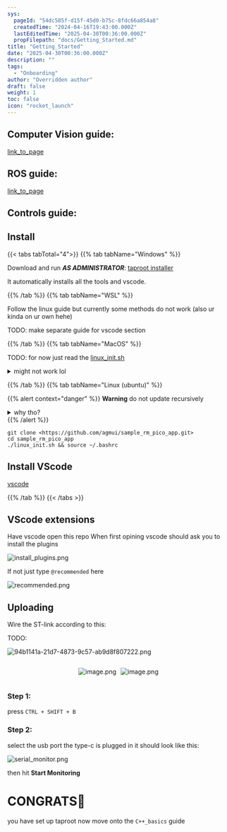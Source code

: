 ```yaml
---
sys:
  pageId: "54dc585f-d15f-45d0-b75c-8fdc66a854a8"
  createdTime: "2024-04-16T19:43:00.000Z"
  lastEditedTime: "2025-04-30T00:36:00.000Z"
  propFilepath: "docs/Getting_Started.md"
title: "Getting_Started"
date: "2025-04-30T00:36:00.000Z"
description: ""
tags:
  - "Onboarding"
author: "Overridden author"
draft: false
weight: 1
toc: false
icon: "rocket_launch"
---
```


## Computer Vision guide:

[link_to_page](86d45bc0-388b-4d26-8848-44f255f73d0e)

## ROS guide:

[link_to_page](3c76c1de-ec8f-46d6-8b0a-294005edc2d5)

## Controls guide:

## Install

{{< tabs tabTotal="4">}}
{{% tab tabName="Windows" %}}

Download and run _**AS ADMINISTRATOR**_: [taproot installer](https://github.com/Thornbots/TeachingFreshies/releases/tag/1.0)

It automatically installs all the tools and vscode.

{{% /tab %}}
{{% tab tabName="WSL" %}}

Follow the linux guide but currently some methods do not work (also ur kinda on ur own hehe)

TODO: make separate guide for vscode section

{{% /tab %}}
{{% tab tabName="MacOS" %}}

TODO: for now just read the [linux_init.sh](https://github.com/agmui/sample_rm_pico_app/blob/main/linux_init.sh)

<details>
<summary>might not work lol</summary>

`brew install libusb pkg-config`

Next install: [vscode](https://code.visualstudio.com/Download)

</details>

{{% /tab %}}
{{% tab tabName="Linux (ubuntu)" %}}

{{% alert context="danger" %}}
**Warning** do not update recursively
<details>
<summary>why tho?</summary>
There are some submodules that may go on for a while (like tinyusb) and I highly
recommend you don't need to get them.
If you want to see what submodules I update just look in `linux_init.sh`
</details>
{{% /alert %}}

```shell
git clone <https://github.com/agmui/sample_rm_pico_app.git>
cd sample_rm_pico_app
./linux_init.sh && source ~/.bashrc
```

## Install VScode

[vscode](https://code.visualstudio.com/Download)

{{% /tab %}}
{{< /tabs >}}

## VScode extensions

Have vscode open this repo
When first opining vscode should ask you to install the plugins

![install_plugins.png](https://prod-files-secure.s3.us-west-2.amazonaws.com/d518164a-d88e-44d1-a4ee-3adb3bd8bce0/89bd30f0-1825-4e77-867b-0a41ce370880/install_plugins.png?X-Amz-Algorithm=AWS4-HMAC-SHA256&X-Amz-Content-Sha256=UNSIGNED-PAYLOAD&X-Amz-Credential=ASIAZI2LB4667FU4GQ52%2F20250514%2Fus-west-2%2Fs3%2Faws4_request&X-Amz-Date=20250514T121526Z&X-Amz-Expires=3600&X-Amz-Security-Token=IQoJb3JpZ2luX2VjEFwaCXVzLXdlc3QtMiJHMEUCIQCCuqi4WhlPQKK%2FVnFWe9fNCd5OpGFwQTrjBo7g9cGQYwIgemxP1BdONcPzws16mzVS37p2TU8GkHanI%2BUubYIOxDoq%2FwMIFRAAGgw2Mzc0MjMxODM4MDUiDK4zAaybm1IwpbF9rircA4FBmJ5MIf8LjA1w269Q7IUKulecwLYvWP0AxjD116GUaq9J08X4OSuD03n5EUktJhx50d5kcab3KnSh1sJuQ55acKVxduIIUSesFLblFEnvmMBJTwxOOSAV4JqTZTuisUBKtt7OQUxeqOeD7HlajBnwiMsSlT8hKCgpzhqTnP2luH8yvKlQqSuCWQpukQuIQvJNFKTGbot%2Bv9oU1TjhUZAQwbNZad4W3lTCz9U08XgXtxzOOwimCzm5xUXhrmkoLTuZgPmbK9Z905KzTJrqPFw1fJZXzoWzIcvQ0Ryd1SLL7q5yE2COH6IwwjCQZym%2BddVCGihhQkhyKO9pqTHuCVrJbg1G4%2B19oxOCi5XUKSAl%2FIWMd5AFthHQVJaFPpw%2BUw4bsDbYWSsNGToqpYRFoln4nxUZXaHb4m245Hf7hYr9CQpITvG8C%2F%2B2xwG6%2BWhRWlLpgIfqnikeWypy2JJn%2Fq8IqFMvsHZR2m3W1H9J64n7R0hXgSsAyM6RwvSyuWbkQB9wrQlERjWFUdude7ts2ZWnRZ0qFXRdpXmjfsH3%2BgdSYjEClQ0kBd9vkjuiBiBq7tE3D1B9NPAYltJZZsyEqKaIcisr0PvVPtDQuOw3rRDNQErDJDRF46CjDYAbMPiFksEGOqUBp6gpwS7mSbVi6q0qQSYWLaDbUpXmcpPH6kYL%2BxobuzPqln4Yuh8hgAem25qgpZ27voSeru2xpmtnhT3mmYZCUsEPfFr7Z7ZNeQGJsovT3YeWbpKJDuMvP0na4zhsIMGS2NDktNCoJA6viOx8TkchAdf%2BOrts8Hn5f8OXb9amC%2Fw6B5sBaHKqE5uznSONPl%2BvvBVK0jPYM0tlRWWjM%2Fl8wu5PGKbV&X-Amz-Signature=68b4e7fd5c64027205aba4a49936551f00d34a53140ea45ad341b9f55c09fb1d&X-Amz-SignedHeaders=host&x-id=GetObject)

If not just type `@recommended` here  

![recommended.png](https://prod-files-secure.s3.us-west-2.amazonaws.com/d518164a-d88e-44d1-a4ee-3adb3bd8bce0/61e661e9-5d85-4dfc-be0d-8d2097a5e793/recommended.png?X-Amz-Algorithm=AWS4-HMAC-SHA256&X-Amz-Content-Sha256=UNSIGNED-PAYLOAD&X-Amz-Credential=ASIAZI2LB4667FU4GQ52%2F20250514%2Fus-west-2%2Fs3%2Faws4_request&X-Amz-Date=20250514T121526Z&X-Amz-Expires=3600&X-Amz-Security-Token=IQoJb3JpZ2luX2VjEFwaCXVzLXdlc3QtMiJHMEUCIQCCuqi4WhlPQKK%2FVnFWe9fNCd5OpGFwQTrjBo7g9cGQYwIgemxP1BdONcPzws16mzVS37p2TU8GkHanI%2BUubYIOxDoq%2FwMIFRAAGgw2Mzc0MjMxODM4MDUiDK4zAaybm1IwpbF9rircA4FBmJ5MIf8LjA1w269Q7IUKulecwLYvWP0AxjD116GUaq9J08X4OSuD03n5EUktJhx50d5kcab3KnSh1sJuQ55acKVxduIIUSesFLblFEnvmMBJTwxOOSAV4JqTZTuisUBKtt7OQUxeqOeD7HlajBnwiMsSlT8hKCgpzhqTnP2luH8yvKlQqSuCWQpukQuIQvJNFKTGbot%2Bv9oU1TjhUZAQwbNZad4W3lTCz9U08XgXtxzOOwimCzm5xUXhrmkoLTuZgPmbK9Z905KzTJrqPFw1fJZXzoWzIcvQ0Ryd1SLL7q5yE2COH6IwwjCQZym%2BddVCGihhQkhyKO9pqTHuCVrJbg1G4%2B19oxOCi5XUKSAl%2FIWMd5AFthHQVJaFPpw%2BUw4bsDbYWSsNGToqpYRFoln4nxUZXaHb4m245Hf7hYr9CQpITvG8C%2F%2B2xwG6%2BWhRWlLpgIfqnikeWypy2JJn%2Fq8IqFMvsHZR2m3W1H9J64n7R0hXgSsAyM6RwvSyuWbkQB9wrQlERjWFUdude7ts2ZWnRZ0qFXRdpXmjfsH3%2BgdSYjEClQ0kBd9vkjuiBiBq7tE3D1B9NPAYltJZZsyEqKaIcisr0PvVPtDQuOw3rRDNQErDJDRF46CjDYAbMPiFksEGOqUBp6gpwS7mSbVi6q0qQSYWLaDbUpXmcpPH6kYL%2BxobuzPqln4Yuh8hgAem25qgpZ27voSeru2xpmtnhT3mmYZCUsEPfFr7Z7ZNeQGJsovT3YeWbpKJDuMvP0na4zhsIMGS2NDktNCoJA6viOx8TkchAdf%2BOrts8Hn5f8OXb9amC%2Fw6B5sBaHKqE5uznSONPl%2BvvBVK0jPYM0tlRWWjM%2Fl8wu5PGKbV&X-Amz-Signature=b52ec84b9ad2b263ef51d316d53a697e2fdb3d15f69fda05542cbb5ebd87127a&X-Amz-SignedHeaders=host&x-id=GetObject)

## Uploading

Wire the ST-link according to this:

TODO:

![94b1141a-21d7-4873-9c57-ab9d8f807222.png](https://prod-files-secure.s3.us-west-2.amazonaws.com/d518164a-d88e-44d1-a4ee-3adb3bd8bce0/e5fad17d-ab82-4300-9f4c-505ab4b1202c/94b1141a-21d7-4873-9c57-ab9d8f807222.png?X-Amz-Algorithm=AWS4-HMAC-SHA256&X-Amz-Content-Sha256=UNSIGNED-PAYLOAD&X-Amz-Credential=ASIAZI2LB4667FU4GQ52%2F20250514%2Fus-west-2%2Fs3%2Faws4_request&X-Amz-Date=20250514T121526Z&X-Amz-Expires=3600&X-Amz-Security-Token=IQoJb3JpZ2luX2VjEFwaCXVzLXdlc3QtMiJHMEUCIQCCuqi4WhlPQKK%2FVnFWe9fNCd5OpGFwQTrjBo7g9cGQYwIgemxP1BdONcPzws16mzVS37p2TU8GkHanI%2BUubYIOxDoq%2FwMIFRAAGgw2Mzc0MjMxODM4MDUiDK4zAaybm1IwpbF9rircA4FBmJ5MIf8LjA1w269Q7IUKulecwLYvWP0AxjD116GUaq9J08X4OSuD03n5EUktJhx50d5kcab3KnSh1sJuQ55acKVxduIIUSesFLblFEnvmMBJTwxOOSAV4JqTZTuisUBKtt7OQUxeqOeD7HlajBnwiMsSlT8hKCgpzhqTnP2luH8yvKlQqSuCWQpukQuIQvJNFKTGbot%2Bv9oU1TjhUZAQwbNZad4W3lTCz9U08XgXtxzOOwimCzm5xUXhrmkoLTuZgPmbK9Z905KzTJrqPFw1fJZXzoWzIcvQ0Ryd1SLL7q5yE2COH6IwwjCQZym%2BddVCGihhQkhyKO9pqTHuCVrJbg1G4%2B19oxOCi5XUKSAl%2FIWMd5AFthHQVJaFPpw%2BUw4bsDbYWSsNGToqpYRFoln4nxUZXaHb4m245Hf7hYr9CQpITvG8C%2F%2B2xwG6%2BWhRWlLpgIfqnikeWypy2JJn%2Fq8IqFMvsHZR2m3W1H9J64n7R0hXgSsAyM6RwvSyuWbkQB9wrQlERjWFUdude7ts2ZWnRZ0qFXRdpXmjfsH3%2BgdSYjEClQ0kBd9vkjuiBiBq7tE3D1B9NPAYltJZZsyEqKaIcisr0PvVPtDQuOw3rRDNQErDJDRF46CjDYAbMPiFksEGOqUBp6gpwS7mSbVi6q0qQSYWLaDbUpXmcpPH6kYL%2BxobuzPqln4Yuh8hgAem25qgpZ27voSeru2xpmtnhT3mmYZCUsEPfFr7Z7ZNeQGJsovT3YeWbpKJDuMvP0na4zhsIMGS2NDktNCoJA6viOx8TkchAdf%2BOrts8Hn5f8OXb9amC%2Fw6B5sBaHKqE5uznSONPl%2BvvBVK0jPYM0tlRWWjM%2Fl8wu5PGKbV&X-Amz-Signature=0c3d77737cb1e24884d351396bafe99b1aedc7d19e9504440be3dbdffde2c314&X-Amz-SignedHeaders=host&x-id=GetObject)

<div style="display: flex;flex-direction: row; column-gap:10px; max-width: 630px;justify-content: center;">
<div>

![image.png](https://prod-files-secure.s3.us-west-2.amazonaws.com/d518164a-d88e-44d1-a4ee-3adb3bd8bce0/210ecb78-1116-4d7b-b9b7-2292f66fa2c2/image.png?X-Amz-Algorithm=AWS4-HMAC-SHA256&X-Amz-Content-Sha256=UNSIGNED-PAYLOAD&X-Amz-Credential=ASIAZI2LB466VTR5MGGO%2F20250514%2Fus-west-2%2Fs3%2Faws4_request&X-Amz-Date=20250514T121534Z&X-Amz-Expires=3600&X-Amz-Security-Token=IQoJb3JpZ2luX2VjEFwaCXVzLXdlc3QtMiJHMEUCIGrHxPiI1LSkeOAO2abZLc9Fh1eRjXSFp4RXI8cK%2FvBtAiEA5KcprW7sARK9saueAmF%2F%2B%2Fiag%2FL0c1qtyqsMY9XN4vUq%2FwMIFRAAGgw2Mzc0MjMxODM4MDUiDApJuylqnPkvkr75nCrcA6p16QTA2%2BYwaTgVlGrTy7914RMT1s29OTYd2bsg2s%2FzeBHZIVrxvZ%2FYwvY8py3WzyULoqhKQGD%2BZlElrPvq6EoJyZ9dsHyXWOk7OkdQJKtrJLEdVPildyrAyipQHNyQNYrZ9lvg1WqIxtVR%2FVnIaHUFM%2BawUICPUgyBMLqDx9rGWgNhPu84YMtye%2BsYAoGcku9DuoRVSg925VmB18a4j2fZKvY6FC03XAEuo03mzG73h8oq80FwmgwUKH9ek8MmkAF1jL83waLpdP41zBcV4USHORq4DovDx%2B4nO6wyMiux1%2FeqnP2ZBwBzc3088ieDHaIquI%2BZoWE%2FHzC6dms8ljM48bgVvCuCRPoFltLHSCrNGHCVZGfLEeAK%2BCBDS4RIp57J7Dvx64ecr2ZExLeMLPLXMt9wXiiq5O3qDGs5c7z4Mnr%2BznVPm7pVmkG%2FTiF1nYBDYAiiAcJWaiE8RmmnPPlMuwWwOdI3fyoEHdUTwA2WezQZ5X8f4QwvsHy8BDIcJRIPH%2Fu%2BkI5UzRnLc75B5o0CiG7A38FxYUIhzfxlNK01Bp%2FiT%2BC%2FrqJ48AQxrNBX66y1YUs13vwRS4extkiEcQsqVY1AI1g2YslepRaxphyltSjvZ0iBP%2F3QcTshMNiGksEGOqUB%2F9x5IWjS8XLcZH5BnStuBuCYOGDOoTzkZpt97QPysK907G2seZYPQWsq3MOclQDCZp9PQoW5vhAsgTrQkaIOuxoa%2Fyw0TNIornTNMrm7B3BZUJYEdr0uWl9xlyXh97%2FuVHImOB7NSmoqhHMOzdCk0sUOEzknHVPhHebazlWhf27EZvoFezi4uLC1XdHuIZdSCJ2Q5BroAt0kwRw8leOgokaE4PWk&X-Amz-Signature=d1139cd1667fa8764d34a8d3422dafd5b6b863f8c453fa74e5f6a161cedb7a87&X-Amz-SignedHeaders=host&x-id=GetObject)

</div>
<div>

![image.png](https://prod-files-secure.s3.us-west-2.amazonaws.com/d518164a-d88e-44d1-a4ee-3adb3bd8bce0/33a0fd0f-8ca6-4a86-8e09-26e95ded1fff/image.png?X-Amz-Algorithm=AWS4-HMAC-SHA256&X-Amz-Content-Sha256=UNSIGNED-PAYLOAD&X-Amz-Credential=ASIAZI2LB466YFIRXPD2%2F20250514%2Fus-west-2%2Fs3%2Faws4_request&X-Amz-Date=20250514T121538Z&X-Amz-Expires=3600&X-Amz-Security-Token=IQoJb3JpZ2luX2VjEFwaCXVzLXdlc3QtMiJGMEQCIHzBhRtsfEzqfiynGr1BJ9zE0%2FehORuH8PfLFuzk64%2BcAiBLLi9PSZMXJqs6%2B9LMNHS46Vk5sf17nh%2B21T3PHW1rRCr%2FAwgVEAAaDDYzNzQyMzE4MzgwNSIMfNwSasLRPA5fKGMkKtwDxC0JE3q4Xn3mQQAc1YctI%2FEnG5MRr6fy%2B6l%2FVVCwVDRwegZZ4%2BWFGEuUSOJ%2BEGef5aOqCK%2BtlaSimqxS5Esp9cERn45YnEQ3%2F6Ibl%2B7ivRIRk%2FogHAaksg9niet1E%2BenDIjQFy%2FDHajPNk8oua2E6zRw%2BL45RjYI58TNMXoo6RPywHNMGT%2BnQCuEmIRfv7ZrcbzJMLj2xupe0d66CRe961u6pwZB9VR67iwUZoZcnuRlBe7ym%2Fw%2FOGIsf4OlavHlukaRGau8Fjbt55gezYGQic2xzFKbYgw4UKxD5iL4t1Ss89daA09ogHLpszxZ2nbEbYAG%2F1RvXBkTFsvRGymgWqNJ5TzSfDru%2BBLPaVsOz42pcC4ZiVX9Ebq4RJJm1Mbu4Sj8G2ulg%2FEdlkN9n38mUVa2MgKl0DVO43BC0VyJc6iZ7rkg51UZMzQnOHdqD1YfduX9PVyptrr4HnxX5WO02hIxCqdHAulwhwvC4ZFBpn759NoHpzFhThNGNobFNnENL4yeHMBeLEvIAw2rzzFZUJAiMz2rFZV0ha8PXva1r1Rog%2FuehtFY2dwlSl%2FsKZJfYF2IQe1MWV3NlzZT7S1XR2B3joCfThX%2BycKwv3d3E8HUhReR%2Bf4bpu3KvB8w3YaSwQY6pgH4uImBzKx2QlL1EMAC8CJmlpVucA2FnzPGyrVYRKA0TjyJpXlwh6BZvjBP%2Ba%2BoBc%2B8VLq%2BW2U%2FdnknRMX6ACfxjofFh6zsd6BnPSfGu5EnmiKMEXbvylhWkxdrcGXsHW8oQTgp18L03FjRRbJNF%2FZfjFzoSG7LUNgCs8sQSgmXS9kI2yJFOYTIAly%2BytPHVgoydb1ePpoceLm8ieDRuMHeDy532daH&X-Amz-Signature=c6a031fc4daf1857ec67aaadfeb649a8fad7afb4ab3506e42287ed62347cb335&X-Amz-SignedHeaders=host&x-id=GetObject)

</div>
</div>

### Step 1:

press `CTRL + SHIFT + B`

### Step 2:

select the usb port the type-c is plugged in it should look like this:

![serial_monitor.png](https://prod-files-secure.s3.us-west-2.amazonaws.com/d518164a-d88e-44d1-a4ee-3adb3bd8bce0/f03f4774-05d4-4393-b6a0-d5efb6d315ab/serial_monitor.png?X-Amz-Algorithm=AWS4-HMAC-SHA256&X-Amz-Content-Sha256=UNSIGNED-PAYLOAD&X-Amz-Credential=ASIAZI2LB4667FU4GQ52%2F20250514%2Fus-west-2%2Fs3%2Faws4_request&X-Amz-Date=20250514T121526Z&X-Amz-Expires=3600&X-Amz-Security-Token=IQoJb3JpZ2luX2VjEFwaCXVzLXdlc3QtMiJHMEUCIQCCuqi4WhlPQKK%2FVnFWe9fNCd5OpGFwQTrjBo7g9cGQYwIgemxP1BdONcPzws16mzVS37p2TU8GkHanI%2BUubYIOxDoq%2FwMIFRAAGgw2Mzc0MjMxODM4MDUiDK4zAaybm1IwpbF9rircA4FBmJ5MIf8LjA1w269Q7IUKulecwLYvWP0AxjD116GUaq9J08X4OSuD03n5EUktJhx50d5kcab3KnSh1sJuQ55acKVxduIIUSesFLblFEnvmMBJTwxOOSAV4JqTZTuisUBKtt7OQUxeqOeD7HlajBnwiMsSlT8hKCgpzhqTnP2luH8yvKlQqSuCWQpukQuIQvJNFKTGbot%2Bv9oU1TjhUZAQwbNZad4W3lTCz9U08XgXtxzOOwimCzm5xUXhrmkoLTuZgPmbK9Z905KzTJrqPFw1fJZXzoWzIcvQ0Ryd1SLL7q5yE2COH6IwwjCQZym%2BddVCGihhQkhyKO9pqTHuCVrJbg1G4%2B19oxOCi5XUKSAl%2FIWMd5AFthHQVJaFPpw%2BUw4bsDbYWSsNGToqpYRFoln4nxUZXaHb4m245Hf7hYr9CQpITvG8C%2F%2B2xwG6%2BWhRWlLpgIfqnikeWypy2JJn%2Fq8IqFMvsHZR2m3W1H9J64n7R0hXgSsAyM6RwvSyuWbkQB9wrQlERjWFUdude7ts2ZWnRZ0qFXRdpXmjfsH3%2BgdSYjEClQ0kBd9vkjuiBiBq7tE3D1B9NPAYltJZZsyEqKaIcisr0PvVPtDQuOw3rRDNQErDJDRF46CjDYAbMPiFksEGOqUBp6gpwS7mSbVi6q0qQSYWLaDbUpXmcpPH6kYL%2BxobuzPqln4Yuh8hgAem25qgpZ27voSeru2xpmtnhT3mmYZCUsEPfFr7Z7ZNeQGJsovT3YeWbpKJDuMvP0na4zhsIMGS2NDktNCoJA6viOx8TkchAdf%2BOrts8Hn5f8OXb9amC%2Fw6B5sBaHKqE5uznSONPl%2BvvBVK0jPYM0tlRWWjM%2Fl8wu5PGKbV&X-Amz-Signature=07a0d241668f85b79118e22f4713d4180f9baca13664e5a9ff3173ce8c440307&X-Amz-SignedHeaders=host&x-id=GetObject)

then hit **Start Monitoring**

# CONGRATS🎉

you have set up taproot now move onto the `C++_basics` guide
